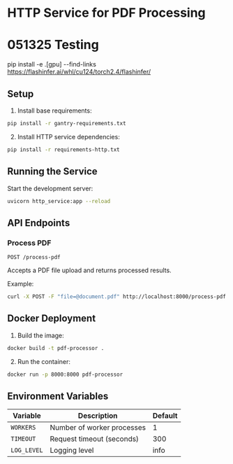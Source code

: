# HTTP Service for PDF Processing

# 051325 Testing
pip install -e .[gpu] --find-links https://flashinfer.ai/whl/cu124/torch2.4/flashinfer/


## Setup

1. Install base requirements:
```bash
pip install -r gantry-requirements.txt
```

2. Install HTTP service dependencies:
```bash
pip install -r requirements-http.txt
```

## Running the Service

Start the development server:
```bash
uvicorn http_service:app --reload
```

## API Endpoints

### Process PDF
`POST /process-pdf`

Accepts a PDF file upload and returns processed results.

Example:
```bash
curl -X POST -F "file=@document.pdf" http://localhost:8000/process-pdf
```

## Docker Deployment

1. Build the image:
```bash
docker build -t pdf-processor .
```

2. Run the container:
```bash
docker run -p 8000:8000 pdf-processor
```

## Environment Variables

| Variable | Description | Default |
|----------|-------------|---------|
| `WORKERS` | Number of worker processes | 1 |
| `TIMEOUT` | Request timeout (seconds) | 300 |
| `LOG_LEVEL` | Logging level | info |
